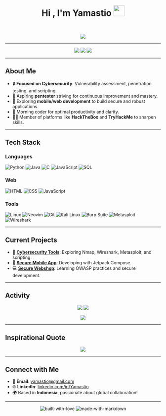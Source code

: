 <h1 align="center"><b>Hi , I'm Yamastio </b><img src="https://media.giphy.com/media/hvRJCLFzcasrR4ia7z/giphy.gif" width="35"></h1>
<br/>
<p align="center">
  <a href="https://github.com/DenverCoder1/readme-typing-svg">
    <img src="https://readme-typing-svg.herokuapp.com?font=Time+New+Roman&color=cyan&size=25&center=true&vCenter=true&width=600&height=100&lines=Assalamualaikum+Wr+Wb;Cybersecurity+Enthusiast;Aspiring+Pentester;Mobile+%26+Web+Developer;Active+Learner;Morning+Coder">
  </a>
</p>

---

<p align="center">
  <img src="https://img.shields.io/badge/Cybersecurity-Serious%20Focus-blue?style=for-the-badge&logo=hackthebox&logoColor=white">
  <img src="https://img.shields.io/badge/Pentesting-Enthusiast-red?style=for-the-badge&logo=kalilinux&logoColor=white">
  <img src="https://img.shields.io/badge/Always-Learning-green?style=for-the-badge&logo=markdown&logoColor=white">
</p>

---

## About Me
- 🔒 **Focused on Cybersecurity**: Vulnerability assessment, penetration testing, and scripting.  
- 🎯 Aspiring **pentester** striving for continuous improvement and mastery.  
- 🌱 Exploring **mobile/web development** to build secure and robust applications.  
- 🌄 Morning coder for optimal productivity and clarity.  
- 🧑‍💻 Member of platforms like **HackTheBox** and **TryHackMe** to sharpen skills.  

---

## Tech Stack
### **Languages**
![Python](https://img.shields.io/badge/-Python-000?&logo=Python)
![Java](https://img.shields.io/badge/-Java-000?&logo=Java&logoColor=007396)
![C](https://img.shields.io/badge/-C-000?&logo=C)
![JavaScript](https://img.shields.io/badge/-JavaScript-000?&logo=JavaScript)
![SQL](https://img.shields.io/badge/-SQL-000?&logo=MySQL)

### **Web**
![HTML](https://img.shields.io/badge/-HTML-000?&logo=HTML)
![CSS](https://img.shields.io/badge/-CSS-000?&logo=CSS)
![JavaScript](https://img.shields.io/badge/-JavaScript-000?&logo=JavaScript)

### **Tools**
![Linux](https://img.shields.io/badge/-Linux-000?&logo=Linux)
![Neovim](https://img.shields.io/badge/-Neovim-000?&logo=Neovim)
![Git](https://img.shields.io/badge/-Git-000?&logo=Git)
![Kali Linux](https://img.shields.io/badge/-Kali%20Linux-000?&logo=kalilinux)
![Burp Suite](https://img.shields.io/badge/-Burp%20Suite-000?&logo=burpsuite)
![Metasploit](https://img.shields.io/badge/-Metasploit-000?&logo=metasploit)
![Wireshark](https://img.shields.io/badge/-Wireshark-000?&logo=wireshark)

---

## Current Projects
- 🔐 [**Cybersecurity Tools**](https://github.com/yamastio/cybersecurity-tools): Exploring Nmap, Wireshark, Metasploit, and scripting.  
- 📱 [**Secure Mobile App**](https://github.com/yamastio/secure-mobile-app): Developing with Jetpack Compose.  
- 💻 [**Secure Webshop**](https://github.com/yamastio/secure-webshop): Learning OWASP practices and secure development.

---

## Activity
<p align="center">
  <img src="https://github-readme-stats.vercel.app/api?username=yamastio&show_icons=true&theme=radical">
  <img src="https://github-readme-streak-stats.herokuapp.com/?user=yamastio&theme=radical">
</p>

<p align="center">
  <img src="https://github-readme-activity-graph.vercel.app/graph?username=yamastio&theme=rogue">
</p>

---

## Inspirational Quote
<p align="center">
  <img src="https://quotes-github-readme.vercel.app/api?type=horizontal&theme=radical">
</p>

---

## Connect with Me
- 📧 **Email**: [yamastio@gmail.com](mailto:yamastio@gmail.com)  
- 🌐 **LinkedIn**: [linkedin.com/in/Yamastio](https://www.linkedin.com/in/muhamad-yamastio-sektiningtyas-4b943733b?lipi=urn%3Ali%3Apage%3Ad_flagship3_profile_view_base_contact_details%3BY4mSKVuvSfmgTyuN8M8zFA%3D%3D)  
- 🌍 Based in **Indonesia**, passionate about global collaboration!  

---

<p align="center">
  <img src="https://forthebadge.com/images/badges/built-with-love.svg" alt="built-with-love">
  <img src="https://forthebadge.com/images/badges/made-with-markdown.svg" alt="made-with-markdown">
</p>
